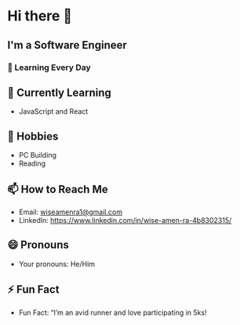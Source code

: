 # Hi there 👋

## I'm a Software Engineer

### 🌱 Learning Every Day

## 🌱 Currently Learning
- JavaScript and React 

## 💬 Hobbies
- PC Building 
- Reading

## 📫 How to Reach Me
- Email: wiseamenra1@gmail.com
- LinkedIn: https://www.linkedin.com/in/wise-amen-ra-4b8302315/

## 😄 Pronouns
- Your pronouns: He/Him

## ⚡ Fun Fact
- Fun Fact: “I’m an avid runner and love participating in 5ks!
